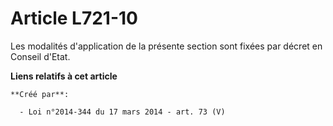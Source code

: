 # Article L721-10

Les modalités d'application de la présente section sont fixées par décret en Conseil d'Etat.

**Liens relatifs à cet article**

	**Créé par**:

	  - Loi n°2014-344 du 17 mars 2014 - art. 73 (V)
